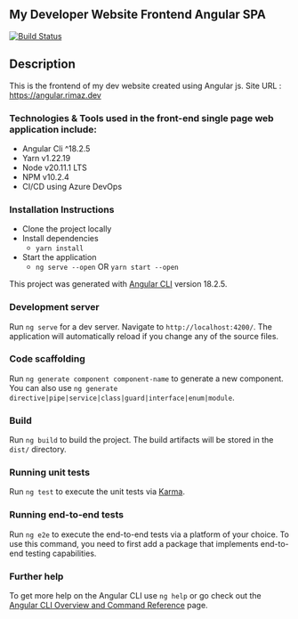 ## My Developer Website Frontend Angular SPA

[![Build Status](https://dev.azure.com/rimazmohommed523/Rimaz%20-%20Website/_apis/build/status%2Frimaz523.rimaz-website-angular?branchName=master)](https://dev.azure.com/rimazmohommed523/Rimaz%20-%20Website/_build/latest?definitionId=23&branchName=master)

## Description

This is the frontend of my dev website created using Angular js.
Site URL : https://angular.rimaz.dev

### Technologies & Tools used in the front-end single page web application include:

- Angular Cli ^18.2.5
- Yarn v1.22.19
- Node v20.11.1 LTS
- NPM v10.2.4
- CI/CD using Azure DevOps

### Installation Instructions

- Clone the project locally
- Install dependencies
  - `yarn install`
- Start the application
  - `ng serve --open` OR `yarn start --open`

This project was generated with [Angular CLI](https://github.com/angular/angular-cli) version 18.2.5.

### Development server

Run `ng serve` for a dev server. Navigate to `http://localhost:4200/`. The application will automatically reload if you change any of the source files.

### Code scaffolding

Run `ng generate component component-name` to generate a new component. You can also use `ng generate directive|pipe|service|class|guard|interface|enum|module`.

### Build

Run `ng build` to build the project. The build artifacts will be stored in the `dist/` directory.

### Running unit tests

Run `ng test` to execute the unit tests via [Karma](https://karma-runner.github.io).

### Running end-to-end tests

Run `ng e2e` to execute the end-to-end tests via a platform of your choice. To use this command, you need to first add a package that implements end-to-end testing capabilities.

### Further help

To get more help on the Angular CLI use `ng help` or go check out the [Angular CLI Overview and Command Reference](https://angular.dev/tools/cli) page.

